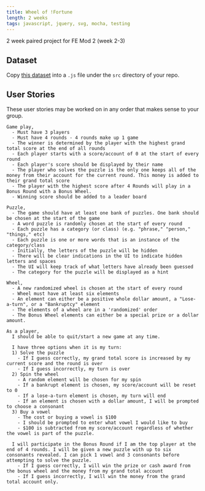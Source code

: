 ```yaml
---
title: Wheel of !Fortune
length: 2 weeks
tags: javascript, jquery, svg, mocha, testing
---
```


2 week paired project for FE Mod 2 (week 2-3)

## Dataset

Copy [this dataset](https://repl.it/@thatpamiam/WheelOfFortune) into a `.js` file under the `src` directory of your repo.


## User Stories

These user stories may be worked on in any order that makes sense to your group.

``` 
Game play,
  - Must have 3 players
  - Must have 4 rounds - 4 rounds make up 1 game
  - The winner is determined by the player with the highest grand total score at the end of all rounds
  - Each player starts with a score/account of 0 at the start of every round
  - Each player's score should be displayed by their name
  - The player who solves the puzzle is the only one keeps all of the money from their account for the current round. This money is added to their grand total score
  - The player with the highest score after 4 Rounds will play in a Bonus Round with a Bonus Wheel.
  - Winning score should be added to a leader board
```

```
Puzzle,
  - The game should have at least one bank of puzzles. One bank should be chosen at the start of the game
  - A word puzzle is randomly chosen at the start of every round
  - Each puzzle has a category (or class) (e.g. "phrase," "person," "things," etc)
  - Each puzzle is one or more words that is an instance of the category/class
  - Initially, the letters of the puzzle will be hidden
  - There will be clear indications in the UI to indicate hidden letters and spaces
  - The UI will keep track of what letters have already been guessed
  - The category for the puzzle will be displayed as a hint 
```

```
Wheel,
  - A new randomized wheel is chosen at the start of every round
  - Wheel must have at least six elements
  - An element can either be a positive whole dollar amount, a "Lose-a-turn", or a "Bankruptcy" element
  - The elements of a wheel are in a 'randomized' order
  - The Bonus Wheel elements can either be a special prize or a dollar amount.
```

```
As a player,
  I should be able to quit/start a new game at any time.
  
  I have three options when it is my turn:
  1) Solve the puzzle
    - If I guess correctly, my grand total score is increased by my current score and the round is over
    - If I guess incorrectly, my turn is over
  2) Spin the wheel
    - A random element will be chosen for my spin
    - If a bankrupt element is chosen, my score/account will be reset to 0
    - If a lose-a-turn element is chosen, my turn will end
    - If an element is chosen with a dollar amount, I will be prompted to choose a consonant
  3) Buy a vowel
    - The cost or buying a vowel is $100
    - I should be prompted to enter what vowel I would like to buy
    - $100 is subtracted from my score/account regardless of whether the vowel is part of the puzzle.
  
  I will participate in the Bonus Round if I am the top player at the end of 4 rounds. I will be given a new puzzle with up to six consonants revealed. I can pick 1 vowel and 3 consonants before attempting to solve the puzzle.
    - If I guess correctly, I will win the prize or cash award from the bonus wheel and the money from my grand total account
    - If I guess incorrectly, I will win the money from the grand total account only. 
```



<!-- Organized User Stories

***EPIC: Game Mechanics*** _#Game Mechanics_  


*Issue title*  
User Story 1, Basic Game Mechanics

```
As a developer of the game, 
I must allow 3 players to play the game,
and I must allow 3 rounds of play for all players, plus one bonus round for the winner.

* [ ] done

child of #Game Mechanics

child of #Core Application
```

*Issue title*  
User Story 2, Game Mechanics, Puzzle

```
As a developer of the game,
I must generate a list of puzzle words (or phrases).
This list is called a "bank" of puzzles.
Each word/phrase has a category such as "phrase", "person", "things" etc

* [ ] done

child of #Game Mechanics

child of #Core Application
```

*Issue title*  
User Story 3, Game Mechanics, Wheels

```
As a developer of the game,
I need to be able to randomly generate a "wheel" for each round.
The wheel will have at least 6 prize sections.
Each section can be one of the following:

- positive dollar amount
- lose a turn
- bankruptcy

My wheel generator must be able to generate a "bonus round" wheel.
The "bonus" wheel only contains positive dollar amounts.
The dollar amounts are 10x larger than a regular wheel.

* [ ] done

child of #Game Mechanics

child of #Core Application
```

*Issue title*  
User Story 4, Beginning a Game

```
As a visitor,
When I visit the web page,
Then I see a button to start a new game.
Clicking this button starts a new game
Even if one was already in progress.
The game chooses at least one "bank" of puzzles.

* [ ] done

child of #Game Mechanics

child of #Core Application

depends on #1
```

*Issue title*  
User Story 5, Setting Up a New Game

```
As a visitor,
When I begin a new game,
All "game" scores are reset to 0,
And I am prompted to enter the names of three players.
The new game begins when I successfully enter three names.
I see scores of 0 next to each player's name.

* [ ] done

child of #Game Mechanics

child of #Core Application

depends on #4
```


***EPIC: Playing a Round*** _#Playing A Round_


*Issue title*  
User Story 6, Playing a Round, Step 1

```
As a player of the game,
When a round begins,
A random puzzle word is chosen
A random wheel is generated
Each player is given a "round" score of $0
This score is not the same as their "game" score.

* [ ] done

child of #Playing A Round

child of #Core Application

depends on #5

depends on #3

depends on #2
```

*Issue title*  
User Story 7, Playing a Round, Step 2

```
As a player of the game,
When a round begins,
The UI hides all letters of the puzzle word/phrase
The UI shows the category of the puzzle
The UI shows clear indications of letters/spaces in the word/phrase

* [ ] done

child of #Playing A Round

child of #Core Application

depends on #6
```

*Issue title*  
User Story 8, Playing a Round, Step 3

```
As a player of the game,
Until the round is finished,
Each player is prompted to choose one of three actions:

- solve the puzzle
- spin the wheel
- buy a vowel

The UI should show an easy way to input this choice.

* [ ] done

child of #Playing A Round

child of #Core Application

depends on #7
```

*Issue title*  
User Story 9, Playing a Round, Step 4

```
As a player of the game,
The UI updates to show all letters and vowels guessed during the round.

* [ ] done

child of #Playing A Round

child of #Core Application

depends on #7

depends on #15

depends on #10
```

*Issue title*  
User Story 10, Buying a Vowel

```
As a player of the game,
If I choose to buy a vowel,
The UI allows me to enter a choice.
My choices are A, E, I, O, U only.

If there are remaining vowels to guess
My "round" score is reduced by $100.
If I guess a vowel that was already chosen,
I get to guess again

If there are no remaining vowels to guess,
My "round" score is not reduced by $100
And my turn is over.

* [ ] done

depends on #8
```


***EPIC: Spinning the Wheel*** _#Spinning the Wheel_


*Issue title*  
User Story 11, Spin the Wheel, Step 1

```
As a player of the game,
If I choose to spin the wheel,
The UI will indicate that the wheel is spinning.
The section of the wheel I land on will determine my outcome.

* [ ] done

child of #Spinning the Wheel

child of #Core Application

depends on #8
```

*Issue title* 
User Story 12, Spin the Wheel, Losing a Turn 
User Story 12, ```
As a visitor,
when a valid customer has been selected,
The `Rooms` page will display all the following customer specific information:

- Summary of all past bookings

If there is no valid information for past booking for this customer,
I will be notified that no valid data exists.
```Spin the Wheel, Losing a Turn

```
As a player of the game,
If I land on "Lose Your Turn" when I spin the wheel
Then my turn is over.

* [ ] done

child of #Spinning the Wheel

child of #Core Application

depends on #11
```

*Issue title*  
User Story 13, Spin the Wheel, Bankruptcy

```
As a player of the game,
If I land on "Bankruptcy" when I spin the wheel
Then my "round" score is reset to $0.
My "game" score is unaffected.
My turn is over.

* [ ] done

child of #Spinning the Wheel

child of #Core Application

depends on #11
```

*Issue title*  
User Story 14, Spin the Wheel, in a regular round, landing on money

```
As a player of the game,
If I land on a dollar amount when I spin the wheel
Then I am prompted by the UI to choose a consonant.

* [ ] done

child of #Spinning the Wheel

child of #Core Application

depends on #11
```

*Issue title*  
User Story 15, Spin the Wheel, choosing a valid consonant

```
As a player of the game,
When I choose a consonant,
If that consonant was previously chosen I am prompted to guess again.
If that consonant is a valid letter in the puzzle:

- each instance of that letter is revealed
- my "round" score increases by the money amount on the wheel multiplied
by the number of letters that were just revealed

My turn continues, and I can solve, buy a vowel, or spin the wheel again

* [ ] done

child of #Spinning the Wheel

child of #Core Application

depends on #11
```

*Issue title*  
User Story 16, Spin the Wheel, Choosing an invalid consonant

```
As a player of the game,
When I choose a consonant,
If that consonant is NOT a valid letter in the puzzle
Then my turn is over.

* [ ] done

child of #Spinning the Wheel

child of #Core Application

depends on #15
```

***EPIC: Solving the Puzzle*** _#Solving the Puzzle_


*Issue title*  
User Story 17, Solving the Puzzle, Step 1

```
As a player of the game,
If I choose to solve the puzzle,
The UI will give me an input field where I type my guess
My guess should not have to be CaSe-SeNsItiVe to be correct.

If I do not solve the puzzle correctly, my turn is over.

* [ ] done

child of #Solving the Puzzle

child of #Core Application

depends on #8
```

*Issue title*  
User Story 18, Solving the Puzzle, Step 2

```
As a player of the game,
If I choose to solve the puzzle,
And I solve the puzzle correctly,
The round is over
Any money I've accumulated in this round is added to my "game" score.
Money accumulated by other players in this round is discarded.

* [ ] done

child of #Solving the Puzzle

child of #Core Application

depends on #17
```

*EPIC: Bonus Round*


*Issue title*  
User Story 19, Solving the puzzle ends the round

```
As a developer of the game,
When a player successfully solves the puzzle,
All players see their accumulated "game" scores so far.
The UI prompts the user to start the next round.
If this was the 3rd round, a game winner is declared
And a bonus round begins.

* [ ] done

child of #Bonus Round

child of #Core Application

depends on #18
```

*Issue title*  
User Story 20, Picking a Winner

```
As a developer of the game,
When all 3 rounds have been finished,
The player with the highest accumulated "game" score is the winner.

* [ ] done

child of #Bonus Round

child of #Core Application

depends on #19
```

*Issue title*  
User Story 21, Bonus Round, Part 1

```
As a player of the game,
If I am declared the winner,
A new bonus round is started where I am the only player who participates.
A new puzzle is chosen that contains at least 6 consonants.
A new "bonus" wheel is generated.
The UI shows the puzzle the same as the start of a regular round.

* [ ] done

child of #Bonus Round

child of #Core Application

depends on #20
```

*Issue title*  
User Story 22, Bonus Round, Part 2

```
As the winning player of the game,
When the bonus round begins,
I spin the "bonus" wheel to select my prize.

* [ ] done

child of #Bonus Round

child of #Core Application

depends on #21
```

*Issue title*  
User Story 23, Bonus Round, Part 3

```
As the winning player of the game,
When I have spun the "bonus wheel",
I am prompted to choose 1 vowel and 3 consonants.
The consonants cannot repeat, they must all be different.
Correct letter choices are revealed on the UI
No accumulated money is updated.

* [ ] done

depends on #22
```

*Issue title*  
User Story 24, Bonus Round, Part 4

```
As the winning player of the game,
Once the UI reveals any correct letters,
I am prompted to solve the puzzle.
If I guess correctly, the prize is added to my "game" score
And the game is over.
My full accumulated "game" score is shown on the UI.

* [ ] done

child of #Bonus Round

child of #Core Application

depends on #23
```

*Issue title*  
User Story 25, Bonus Round, Part 5

```
As the winning player of the game,
When I am prompted to solve the puzzle,
If I guess incorrectly, the puzzle is revealed.
No additional money is added to my "game" score.
The game is over.
My full accumulated "game" score is shown on the UI.

* [ ] done

child of #Bonus Round

child of #Core Application

depends on #23
```
 -->
